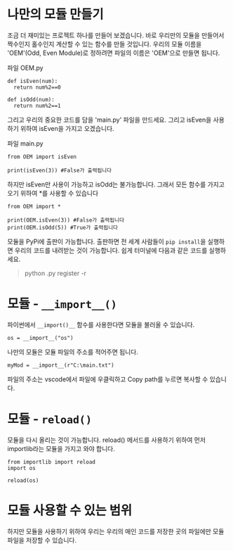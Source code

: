 
# 나만의 모듈 만들기
조금 더 재미있는 프로젝트 하나를 만들어 보겠습니다. 바로 우리만의 모듈을 만들어서 짝수인지 홀수인지 계산할 수 있는 함수를 만들 것입니다. 우리의 모듈 이름을 'OEM'(Odd, Even Module)로 정하려면 파일의 이름은 'OEM'으로 만들면 됩니다.

파일 OEM.py
```
def isEven(num):
  return num%2==0

def isOdd(num):
  return num%2==1
```

그리고 우리의 중요한 코드를 담을 'main.py' 파일을 만드세요. 그리고 isEven을 사용하기 위하여 isEven을 가지고 오겠습니다.

파일 main.py
```
from OEM import isEven

print(isEven(3)) #False가 출력됩니다
```

하지만 isEven만 사용이 가능하고 isOdd는 불가능합니다. 그래서 모든 함수를 가지고 오기 위하여 *를 사용할 수 있습니다

```
from OEM import *

print(OEM.isEven(3)) #False가 출력됩니다
print(OEM.isOdd(5)) #True가 출력됩니다
```

모듈을 PyPi에 출판이 가능합니다. 출판하면 전 세계 사람들이 `pip install`을 실행하면 우리의 코드를 내려받는 것이 가능합니다. 쉽게 터미널에 다음과 같은 코드를 실행하세요.

> python .py register -r


# 모듈 - `__import__()`
파이썬에서 `__import()__` 함수를 사용한다면 모듈을 불러올 수 있습니다.

```
os = __import__("os")
```

나만의 모듈은 모듈 파일의 주소를 적어주면 됩니다.

```
myMod = __import__(r"C:\main.txt")
```

파일의 주소는 vscode에서 파일에 우클릭하고 Copy path를 누르면 복사할 수 있습니다.

# 모듈 - `reload()`
모듈을 다시 올리는 것이 가능합니다. reload() 메서드를 사용하기 위하여 먼저 importlib라는 모듈을 가지고 와야 합니다.

```
from importlib import reload
import os

reload(os)
```

# 모듈 사용할 수 있는 범위
하지만 모듈을 사용하기 위하여 우리는 우리의 매인 코드를 저장한 곳의 파일에만 모듈 파일을 저장할 수 있습니다.

